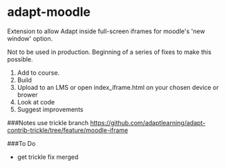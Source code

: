 # adapt-moodle
Extension to allow Adapt inside full-screen iframes for moodle's 'new window' option.

Not to be used in production. Beginning of a series of fixes to make this possible.

1. Add to course. 
2. Build
3. Upload to an LMS or open index_iframe.html on your chosen device or brower
4. Look at code
5. Suggest improvements

###Notes
use trickle branch https://github.com/adaptlearning/adapt-contrib-trickle/tree/feature/moodle-iframe

###To Do
- get trickle fix merged
